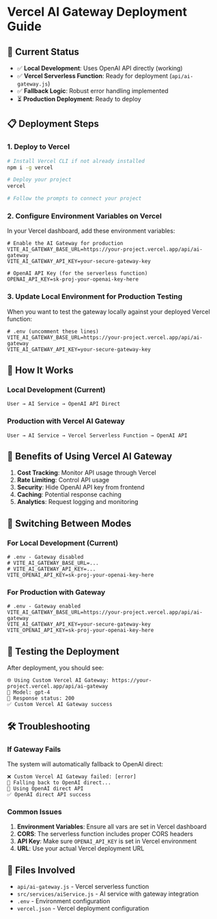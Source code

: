 # Vercel AI Gateway Deployment Guide

## 🚀 Current Status
- ✅ **Local Development**: Uses OpenAI API directly (working)
- ✅ **Vercel Serverless Function**: Ready for deployment (`api/ai-gateway.js`)
- ✅ **Fallback Logic**: Robust error handling implemented
- ⏳ **Production Deployment**: Ready to deploy

## 📋 Deployment Steps

### 1. Deploy to Vercel
```bash
# Install Vercel CLI if not already installed
npm i -g vercel

# Deploy your project
vercel

# Follow the prompts to connect your project
```

### 2. Configure Environment Variables on Vercel
In your Vercel dashboard, add these environment variables:

```env
# Enable the AI Gateway for production
VITE_AI_GATEWAY_BASE_URL=https://your-project.vercel.app/api/ai-gateway
VITE_AI_GATEWAY_API_KEY=your-secure-gateway-key

# OpenAI API Key (for the serverless function)
OPENAI_API_KEY=sk-proj-your-openai-key-here
```

### 3. Update Local Environment for Production Testing
When you want to test the gateway locally against your deployed Vercel function:

```env
# .env (uncomment these lines)
VITE_AI_GATEWAY_BASE_URL=https://your-project.vercel.app/api/ai-gateway
VITE_AI_GATEWAY_API_KEY=your-secure-gateway-key
```

## 🔧 How It Works

### Local Development (Current)
```
User → AI Service → OpenAI API Direct
```

### Production with Vercel AI Gateway
```
User → AI Service → Vercel Serverless Function → OpenAI API
```

## 🌟 Benefits of Using Vercel AI Gateway

1. **Cost Tracking**: Monitor API usage through Vercel
2. **Rate Limiting**: Control API usage
3. **Security**: Hide OpenAI API key from frontend
4. **Caching**: Potential response caching
5. **Analytics**: Request logging and monitoring

## 🔄 Switching Between Modes

### For Local Development (Current)
```env
# .env - Gateway disabled
# VITE_AI_GATEWAY_BASE_URL=...
# VITE_AI_GATEWAY_API_KEY=...
VITE_OPENAI_API_KEY=sk-proj-your-openai-key-here
```

### For Production with Gateway
```env
# .env - Gateway enabled
VITE_AI_GATEWAY_BASE_URL=https://your-project.vercel.app/api/ai-gateway
VITE_AI_GATEWAY_API_KEY=your-secure-gateway-key
VITE_OPENAI_API_KEY=sk-proj-your-openai-key-here
```

## 🧪 Testing the Deployment

After deployment, you should see:
```
🌐 Using Custom Vercel AI Gateway: https://your-project.vercel.app/api/ai-gateway
📝 Model: gpt-4
📡 Response status: 200
✅ Custom Vercel AI Gateway success
```

## 🛠️ Troubleshooting

### If Gateway Fails
The system will automatically fallback to OpenAI direct:
```
❌ Custom Vercel AI Gateway failed: [error]
🔄 Falling back to OpenAI direct...
🤖 Using OpenAI direct API
✅ OpenAI direct API success
```

### Common Issues
1. **Environment Variables**: Ensure all vars are set in Vercel dashboard
2. **CORS**: The serverless function includes proper CORS headers
3. **API Key**: Make sure `OPENAI_API_KEY` is set in Vercel environment
4. **URL**: Use your actual Vercel deployment URL

## 📁 Files Involved
- `api/ai-gateway.js` - Vercel serverless function
- `src/services/aiService.js` - AI service with gateway integration
- `.env` - Environment configuration
- `vercel.json` - Vercel deployment configuration